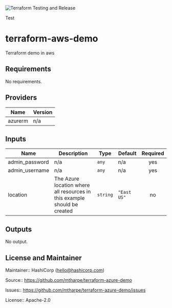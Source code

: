 ![Terraform Testing and Release](https://github.com/mtharpe/terraform-azure-demo/workflows/Terraform%20Testing%20and%20Release/badge.svg)


Test

# terraform-aws-demo                                                                                                                                                        
Terraform demo in aws 

## Requirements

No requirements.

## Providers

| Name | Version |
|------|---------|
| azurerm | n/a |

## Inputs

| Name | Description | Type | Default | Required |
|------|-------------|------|---------|:--------:|
| admin\_password | n/a | `any` | n/a | yes |
| admin\_username | n/a | `any` | n/a | yes |
| location | The Azure location where all resources in this example should be created | `string` | `"East US"` | no |

## Outputs

No output.

## License and Maintainer

Maintainer:: HashiCorp (<hello@hashicorp.com>)

Source:: https://github.com/mtharpe/terraform-azure-demo

Issues:: https://github.com/mtharpe/terraform-azure-demo/issues

License:: Apache-2.0
